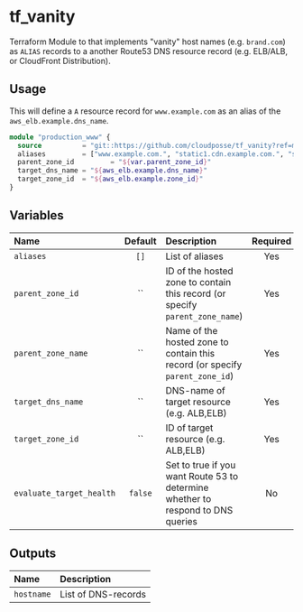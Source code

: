 # tf_vanity

Terraform Module to that implements "vanity" host names (e.g. `brand.com`) as `ALIAS` records to a another Route53 DNS resource record (e.g. ELB/ALB, or CloudFront Distribution).

## Usage

This will define a `A` resource record for `www.example.com` as an alias of the `aws_elb.example.dns_name`.

```terraform
module "production_www" {
  source          = "git::https://github.com/cloudposse/tf_vanity?ref=master"
  aliases         = ["www.example.com.", "static1.cdn.example.com.", "static2.cdn.example.com"]
  parent_zone_id         = "${var.parent_zone_id}"
  target_dns_name = "${aws_elb.example.dns_name}"
  target_zone_id  = "${aws_elb.example.zone_id}"
}
```



## Variables
|  Name                     |  Default   |  Description                                                                            | Required |
|:--------------------------|:----------:|:----------------------------------------------------------------------------------------|:--------:|
| `aliases`                 | `[]`       | List of aliases                                                                         | Yes      |
| `parent_zone_id`          | ``         | ID of the hosted zone to contain this record  (or specify `parent_zone_name`)           | Yes      |
| `parent_zone_name`        | ``         | Name of the hosted zone to contain this record (or specify `parent_zone_id`)            | Yes      |
| `target_dns_name`         | ``         | DNS-name of target resource (e.g. ALB,ELB)                                              | Yes      |
| `target_zone_id`          | ``         | ID of target resource (e.g. ALB,ELB)                                                    | Yes      |
| `evaluate_target_health`  | `false`    | Set to true if you want Route 53 to determine whether to respond to DNS queries         | No       |

## Outputs

| Name       | Description               |
|:---------- |:--------------------------|
| `hostname` | List of DNS-records       |
